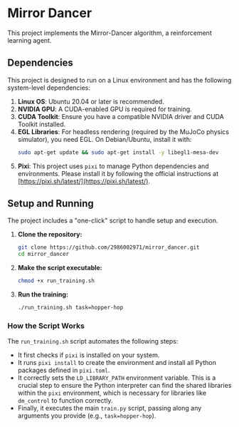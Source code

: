 # Mirror Dancer

This project implements the Mirror-Dancer algorithm, a reinforcement learning agent.

## Dependencies

This project is designed to run on a Linux environment and has the following system-level dependencies:

1.  **Linux OS**: Ubuntu 20.04 or later is recommended.
2.  **NVIDIA GPU**: A CUDA-enabled GPU is required for training.
3.  **CUDA Toolkit**: Ensure you have a compatible NVIDIA driver and CUDA Toolkit installed.
4.  **EGL Libraries**: For headless rendering (required by the MuJoCo physics simulator), you need EGL. On Debian/Ubuntu, install it with:
    ```bash
    sudo apt-get update && sudo apt-get install -y libegl1-mesa-dev
    ```
5.  **Pixi**: This project uses `pixi` to manage Python dependencies and environments. Please install it by following the official instructions at [https://pixi.sh/latest/](https://pixi.sh/latest/).

## Setup and Running

The project includes a "one-click" script to handle setup and execution.

1.  **Clone the repository:**
    ```bash
    git clone https://github.com/2986002971/mirror_dancer.git
    cd mirror_dancer
    ```

2.  **Make the script executable:**
    ```bash
    chmod +x run_training.sh
    ```

3.  **Run the training:**
    ```bash
    ./run_training.sh task=hopper-hop
    ```

### How the Script Works

The `run_training.sh` script automates the following steps:
- It first checks if `pixi` is installed on your system.
- It runs `pixi install` to create the environment and install all Python packages defined in `pixi.toml`.
- It correctly sets the `LD_LIBRARY_PATH` environment variable. This is a crucial step to ensure the Python interpreter can find the shared libraries within the `pixi` environment, which is necessary for libraries like `dm_control` to function correctly.
- Finally, it executes the main `train.py` script, passing along any arguments you provide (e.g., `task=hopper-hop`).
